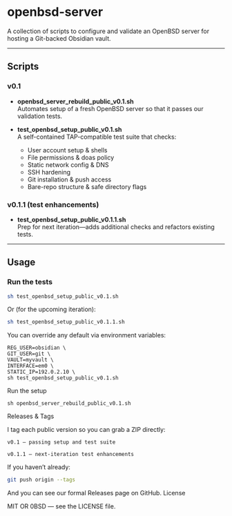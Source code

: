 # openbsd-server

A collection of scripts to configure and validate an OpenBSD server for hosting a Git-backed Obsidian vault.

---

## Scripts

### v0.1

- **openbsd_server_rebuild_public_v0.1.sh**  
  Automates setup of a fresh OpenBSD server so that it passes our validation tests.

- **test_openbsd_setup_public_v0.1.sh**  
  A self-contained TAP-compatible test suite that checks:
  - User account setup & shells  
  - File permissions & doas policy  
  - Static network config & DNS  
  - SSH hardening  
  - Git installation & push access  
  - Bare-repo structure & safe directory flags  

### v0.1.1 (test enhancements)

- **test_openbsd_setup_public_v0.1.1.sh**  
  Prep for next iteration—adds additional checks and refactors existing tests.

---

## Usage

### Run the tests

```sh
sh test_openbsd_setup_public_v0.1.sh
```

Or (for the upcoming iteration):

```sh
sh test_openbsd_setup_public_v0.1.1.sh
```

You can override any default via environment variables:

```
REG_USER=obsidian \
GIT_USER=git \
VAULT=myvault \
INTERFACE=em0 \
STATIC_IP=192.0.2.10 \
sh test_openbsd_setup_public_v0.1.sh
```

Run the setup

```
sh openbsd_server_rebuild_public_v0.1.sh
```

Releases & Tags

I tag each public version so you can grab a ZIP directly:

    v0.1 – passing setup and test suite

    v0.1.1 – next-iteration test enhancements

If you haven’t already:

```sh
git push origin --tags
```

And you can see our formal Releases page on GitHub.
License

MIT OR 0BSD — see the LICENSE file.
